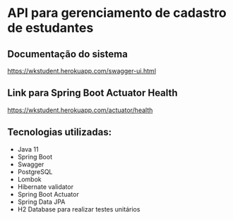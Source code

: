 # API para gerenciamento de cadastro de estudantes

## Documentação do sistema 

https://wkstudent.herokuapp.com/swagger-ui.html

## Link para Spring Boot Actuator Health

https://wkstudent.herokuapp.com/actuator/health

## Tecnologias utilizadas:

- Java 11
- Spring Boot
- Swagger
- PostgreSQL
- Lombok
- Hibernate validator
- Spring Boot Actuator
- Spring Data JPA
- H2 Database para realizar testes unitários



